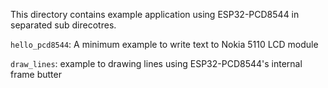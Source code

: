 This directory contains example application using ESP32-PCD8544 in separated sub direcotres.
 
`hello_pcd8544`: A minimum example to write text to Nokia 5110 LCD module

`draw_lines`: example to drawing lines using ESP32-PCD8544's internal frame butter
